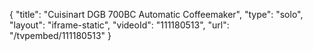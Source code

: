 {
    "title": "Cuisinart DGB 700BC Automatic Coffeemaker",
    "type": "solo",
    "layout": "iframe-static",
    "videoId": "111180513",
    "url": "\/tvpembed\/111180513"
}